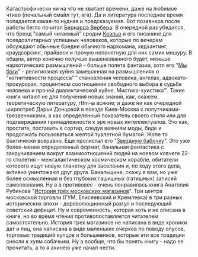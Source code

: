 Катастрофически ни на что не хватает времени, даже на любимое чтиво (печальный смайл тут, ага). Да и литература последнее время попадается какая-то нудная и предсказуемая. Вот позавчера после работы бегло почитал&nbsp;<font class="novinkaauthor"><a href="http://aboutwerber.com/">Бернарда Вербера</a>. В очередной раз убедился, что бренд "самый читаемый" сродни <a href="http://ru.wikipedia.org/wiki/Коэльо,_Пауло">Коэльо</a> и его писанине для псевдоэлитарных успешных человеков, которые по вечерам обсуждают обычные бредни обычного наркомана, хедхантинг, краудсорсинг, прайвеси и прочую непонятную для них самих мишуру. В общем, автор конечно получше вышеназванного будет, меньше наркотических размышлений - больше полета фантазии, хотя его "<a href="http://lib.aldebaran.ru/author/verber_bernard/verber_bernard_my_bogi/">Мы боги</a>" - религиозная хуйня замешанная на размышлениях о "когнитивности процесса"</font><font class="novinkaauthor">™</font><font class="novinkaauthor"> становления человека, ангелах, адвокато-прокурорах, процентном соотношении свободного выбора в судьбе человека и прочей диалектической хуйне. Мистика-хуистика™. Такие книги читают не для получения новых знаний, как, скажем, теоретическую литературу, rtfm-ы всякие; и даже ни как очередной ширпотреб Дарьи Донцовой в поезде Киев-Москва с попутчиками-трезвенниками, а как определенный показатель своего стиля или для подтверждения принадлежности к эре новых интеллектуалов. Это как, простите, поставить в сортир, следуя веяниям моды, биде и продолжать пользоваться желтой туалетной бумагой. Жопе то фактически всеравно. Еще пролистал его "<a href="http://fantlab.ru/work27731">Звездную бабочку</a>". Это уже более-менее определенный формат, банальная фантастика с закручиванием вокруг взаимоотношений людей на ноевом ковчеге 22-го столетия - межгалактическом космическом корабле, обитатели которого ищут новую планетку для заселения и, по ходу этого дела, активно уничтожают друг друга. Банальщина, скажу я вам, но уже более осмысленная и без глубоких гашишных (гатишных) записей самопознания. Ну а в противовес - очень понравилась книга </font><font class="novinkaauthor">Анатолия Рубинова "</font><font class="itemname"><a href="http://www.books.ru/shop/books/506946">История трёх московских магазинов</a>". </font>Три центра московской торговли (<font class="itemname">ГУМ, </font>Елисеевский и Кремлевка) в три разных исторических эпохи - дореволюционный разгул и последующий советский дефицит. Ну и современность, которая хоть и не описана в книге, но во время чтения противопоставляется читателем самостоятельно. История трех магазинов не написана в виде хроники дат и лиц, она написана в виде маленьких очерков по поводу опусов, торговых традиций купцов и большевиков, которые эти все традиции снесли к хуям собачьим. Ну а вообще, что бы понять книгу - надо ее прочитать, а то я ахинею уже начал нести.